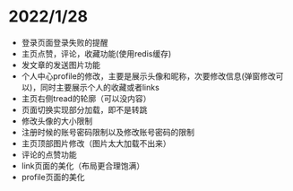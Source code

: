 # 2022/1/28

- 登录页面登录失败的提醒
- 主页点赞，评论，收藏功能(使用redis缓存)
- 发文章的发送图片功能
- 个人中心profile的修改，主要是展示头像和昵称，次要修改信息(弹窗修改可以)，同时主要展示个人的收藏或者links
- 主页右侧tread的轮廓（可以没内容）
- 页面切换实现部分加载，即不是转跳
- 修改头像的大小限制
- 注册时候的账号密码限制以及修改账号密码的限制
- 主页顶部图片修改（图片太大加载不出来）
- 评论的点赞功能
- link页面的美化（布局更合理饱满）
- profile页面的美化